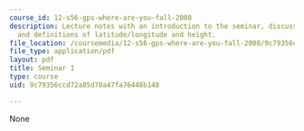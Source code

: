 ```yaml
---
course_id: 12-s56-gps-where-are-you-fall-2008
description: Lecture notes with an introduction to the seminar, discussion of GPS,
  and definitions of latitude/longitude and height.
file_location: /coursemedia/12-s56-gps-where-are-you-fall-2008/9c79356ccd72a85d70a47fa76448b148_12s56_sem01.pdf
file_type: application/pdf
layout: pdf
title: Seminar 1
type: course
uid: 9c79356ccd72a85d70a47fa76448b148

---
```

None
